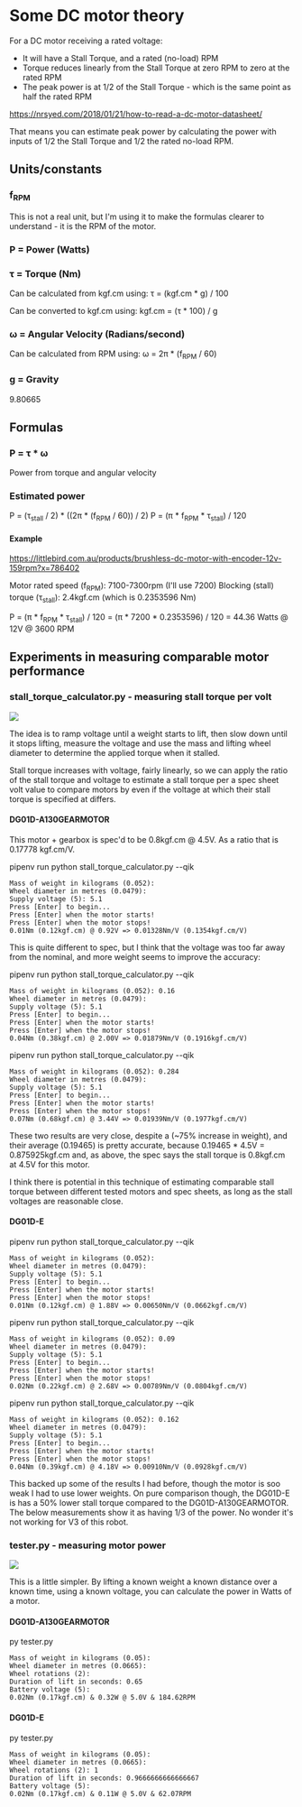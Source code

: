 # Some DC motor theory

For a DC motor receiving a rated voltage:

 - It will have a Stall Torque, and a rated (no-load) RPM
 - Torque reduces linearly from the Stall Torque at zero RPM to zero at the rated RPM
 - The peak power is at 1/2 of the Stall Torque - which is the same point as half the rated RPM

https://nrsyed.com/2018/01/21/how-to-read-a-dc-motor-datasheet/

That means you can estimate peak power by calculating the power with inputs of
1/2 the Stall Torque and 1/2 the rated no-load RPM.

## Units/constants

### f<sub>RPM</sub>

This is not a real unit, but I'm using it to make the formulas clearer to
understand - it is the RPM of the motor.

### P = Power (Watts)

### τ = Torque (Nm)

Can be calculated from kgf.cm using: τ = (kgf.cm * g) / 100

Can be converted to kgf.cm using: kgf.cm = (τ * 100) / g

### ω = Angular Velocity (Radians/second)

Can be calculated from RPM using: ω = 2π * (f<sub>RPM</sub> / 60)

### g = Gravity

9.80665

## Formulas

### P = τ * ω

Power from torque and angular velocity

### Estimated power

P = (τ<sub>stall</sub> / 2) * ((2π * (f<sub>RPM</sub> / 60)) / 2)
P = (π * f<sub>RPM</sub> * τ<sub>stall</sub>) / 120

#### Example

https://littlebird.com.au/products/brushless-dc-motor-with-encoder-12v-159rpm?x=786402

Motor rated speed (f<sub>RPM</sub>): 7100-7300rpm (I'll use 7200)
Blocking (stall) torque (τ<sub>stall</sub>): 2.4kgf.cm (which is 0.2353596 Nm)

P = (π * f<sub>RPM</sub> * τ<sub>stall</sub>) / 120
  = (π * 7200 * 0.2353596) / 120
  = 44.36 Watts @ 12V @ 3600 RPM

## Experiments in measuring comparable motor performance

###  stall_torque_calculator.py - measuring stall torque per volt

![](stall_torque_setup.jpg)

The idea is to ramp voltage until a weight starts to lift, then slow down
until it stops lifting, measure the voltage and use the mass and lifting wheel
diameter to determine the applied torque when it stalled.

Stall torque increases with voltage, fairly linearly, so we can apply the
ratio of the stall torque and voltage to estimate a stall torque per a spec
sheet volt value to compare motors by even if the voltage at which their stall
torque is specified at differs.

#### DG01D-A130GEARMOTOR

This motor + gearbox is spec'd to be 0.8kgf.cm @ 4.5V. As a ratio that is
0.17778 kgf.cm/V.

pipenv run python stall_torque_calculator.py --qik

    Mass of weight in kilograms (0.052):
    Wheel diameter in metres (0.0479):
    Supply voltage (5): 5.1
    Press [Enter] to begin...
    Press [Enter] when the motor starts!
    Press [Enter] when the motor stops!
    0.01Nm (0.12kgf.cm) @ 0.92V => 0.01328Nm/V (0.1354kgf.cm/V)

This is quite different to spec, but I think that the voltage was too far away
from the nominal, and more weight seems to improve the accuracy:

pipenv run python stall_torque_calculator.py --qik

    Mass of weight in kilograms (0.052): 0.16
    Wheel diameter in metres (0.0479):
    Supply voltage (5): 5.1
    Press [Enter] to begin...
    Press [Enter] when the motor starts!
    Press [Enter] when the motor stops!
    0.04Nm (0.38kgf.cm) @ 2.00V => 0.01879Nm/V (0.1916kgf.cm/V)

pipenv run python stall_torque_calculator.py --qik

    Mass of weight in kilograms (0.052): 0.284
    Wheel diameter in metres (0.0479):
    Supply voltage (5): 5.1
    Press [Enter] to begin...
    Press [Enter] when the motor starts!
    Press [Enter] when the motor stops!
    0.07Nm (0.68kgf.cm) @ 3.44V => 0.01939Nm/V (0.1977kgf.cm/V)

These two results are very close, despite a (~75% increase in weight), and
their average (0.19465) is pretty accurate, because 0.19465 * 4.5V =
0.875925kgf.cm and, as above, the spec says the stall torque is 0.8kgf.cm at
4.5V for this motor.

I think there is potential in this technique of estimating comparable stall
torque between different tested motors and spec sheets, as long as the stall
voltages are reasonable close.

#### DG01D-E

pipenv run python stall_torque_calculator.py --qik

    Mass of weight in kilograms (0.052):
    Wheel diameter in metres (0.0479):
    Supply voltage (5): 5.1
    Press [Enter] to begin...
    Press [Enter] when the motor starts!
    Press [Enter] when the motor stops!
    0.01Nm (0.12kgf.cm) @ 1.88V => 0.00650Nm/V (0.0662kgf.cm/V)

pipenv run python stall_torque_calculator.py --qik

    Mass of weight in kilograms (0.052): 0.09
    Wheel diameter in metres (0.0479):
    Supply voltage (5): 5.1
    Press [Enter] to begin...
    Press [Enter] when the motor starts!
    Press [Enter] when the motor stops!
    0.02Nm (0.22kgf.cm) @ 2.68V => 0.00789Nm/V (0.0804kgf.cm/V)

pipenv run python stall_torque_calculator.py --qik

    Mass of weight in kilograms (0.052): 0.162
    Wheel diameter in metres (0.0479):
    Supply voltage (5): 5.1
    Press [Enter] to begin...
    Press [Enter] when the motor starts!
    Press [Enter] when the motor stops!
    0.04Nm (0.39kgf.cm) @ 4.18V => 0.00910Nm/V (0.0928kgf.cm/V)

This backed up some of the results I had before, though the motor is soo weak
I had to use lower weights. On pure comparison though, the DG01D-E is has a
50% lower stall torque compared to the DG01D-A130GEARMOTOR. The below
measurements show it as having 1/3 of the power. No wonder it's not working
for V3 of this robot.

### tester.py - measuring motor power

![](DG01D-E.gif)

This is a little simpler. By lifting a known weight a known distance over a
known time, using a known voltage, you can calculate the power in Watts of a
motor.

#### DG01D-A130GEARMOTOR

py tester.py

    Mass of weight in kilograms (0.05):
    Wheel diameter in metres (0.0665):
    Wheel rotations (2):
    Duration of lift in seconds: 0.65
    Battery voltage (5):
    0.02Nm (0.17kgf.cm) & 0.32W @ 5.0V & 184.62RPM

#### DG01D-E

py tester.py

    Mass of weight in kilograms (0.05):
    Wheel diameter in metres (0.0665):
    Wheel rotations (2): 1
    Duration of lift in seconds: 0.9666666666666667
    Battery voltage (5):
    0.02Nm (0.17kgf.cm) & 0.11W @ 5.0V & 62.07RPM
